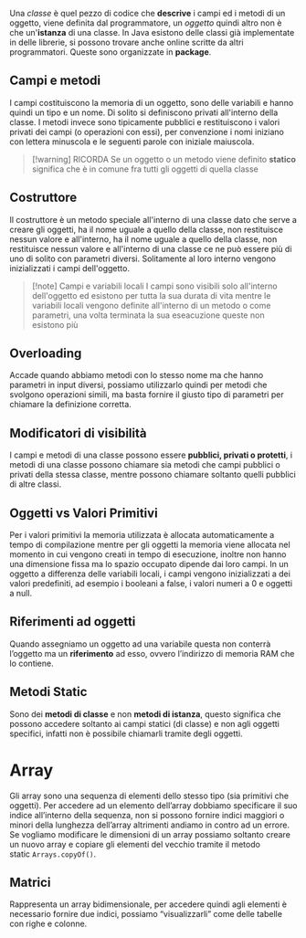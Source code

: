Una *classe* è quel pezzo di codice che **descrive** i campi ed i metodi di un oggetto, viene definita dal programmatore, un *oggetto* quindi altro non è che un'**istanza** di una classe. In Java esistono delle classi già implementate in delle librerie, si possono trovare anche online scritte da altri programmatori. Queste sono organizzate in **package**.

## Campi e metodi
I campi costituiscono la memoria di un oggetto, sono delle variabili e hanno quindi un tipo e un nome. Di solito si definiscono privati all'interno della classe. I metodi invece sono tipicamente pubblici e restituiscono i valori privati dei campi (o operazioni con essi), per convenzione i nomi iniziano con lettera minuscola e le seguenti parole con iniziale maiuscola. 
>[!warning] RICORDA
>Se un oggetto o un metodo viene definito **statico** significa che è in comune fra tutti gli oggetti di quella classe 

## Costruttore 
Il costruttore è un metodo speciale all'interno di una classe dato che serve a creare gli oggetti, ha il nome uguale a quello della classe, non restituisce nessun valore e all'interno, ha il nome uguale a quello della classe, non restituisce nessun valore e all'interno di una classe ce ne può essere più di uno di solito con parametri diversi. Solitamente al loro interno vengono inizializzati i campi dell'oggetto.
>[!note] Campi e variabili locali
>I campi sono visibili solo all'interno dell'oggetto ed esistono per tutta la sua durata di vita mentre le variabili locali vengono definite all'interno di un metodo o come parametri, una volta terminata la sua eseacuzione queste non esistono più

## Overloading
Accade quando abbiamo metodi con lo stesso nome ma che hanno parametri in input diversi, possiamo utilizzarlo quindi per metodi che svolgono operazioni simili, ma basta fornire il giusto tipo di parametri  per chiamare la definizione corretta.
## Modificatori di visibilità
I campi e metodi di una classe possono essere **pubblici, privati o protetti**, i metodi di una classe possono chiamare sia metodi che campi pubblici o privati della stessa classe, mentre possono chiamare soltanto quelli pubblici di altre classi.
## Oggetti vs Valori Primitivi
Per i valori primitivi la memoria utilizzata è allocata automaticamente a tempo di compilazione mentre per gli oggetti la memoria viene allocata nel momento in cui vengono creati in tempo di esecuzione, inoltre non hanno una dimensione fissa ma lo spazio occupato dipende dai loro campi. In un oggetto a differenza delle variabili locali, i campi vengono inizializzati a dei valori predefiniti, ad esempio i booleani a false, i valori numeri a 0 e oggetti a null.
## Riferimenti ad oggetti
Quando assegniamo un oggetto ad una variabile questa non conterrà l’oggetto ma un **riferimento** ad esso, ovvero l’indirizzo di memoria RAM che lo contiene.
## Metodi Static
Sono dei **metodi di classe** e non **metodi di istanza**, questo significa che possono accedere soltanto ai campi statici (di classe) e non agli oggetti specifici, infatti non è possibile chiamarli tramite degli oggetti.
# Array
Gli array sono una sequenza di elementi dello stesso tipo (sia primitivi che oggetti). Per accedere ad un elemento dell’array dobbiamo specificare il suo indice all’interno della sequenza, non si possono fornire indici maggiori o minori della lunghezza dell’array altrimenti andiamo in contro ad un errore. Se vogliamo modificare le dimensioni di un array possiamo soltanto creare un nuovo array e copiare gli elementi del vecchio tramite il metodo static `Arrays.copyOf()`.
## Matrici
Rappresenta un array bidimensionale, per accedere quindi agli elementi è necessario fornire due indici, possiamo “visualizzarli” come delle tabelle con righe e colonne.
